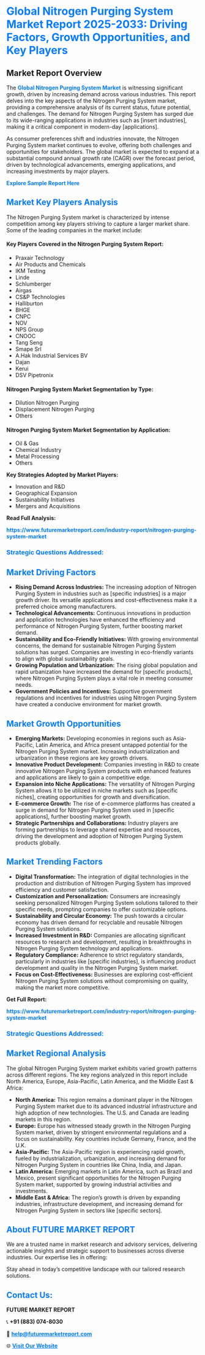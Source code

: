 <h1 style="color: #007BFF;">Global Nitrogen Purging System Market Report 2025-2033: Driving Factors, Growth Opportunities, and Key Players</h1>

<section id="overview">
<h2>Market Report Overview</h2>
<p>The <a href="https://www.futuremarketreport.com/industry-report/nitrogen-purging-system-market" style="color: #007BFF; text-decoration: none;"><strong>Global Nitrogen Purging System Market</strong></a> is witnessing significant growth, driven by increasing demand across various industries. This report delves into the key aspects of the Nitrogen Purging System market, providing a comprehensive analysis of its current status, future potential, and challenges. The demand for Nitrogen Purging System has surged due to its wide-ranging applications in industries such as [insert industries], making it a critical component in modern-day [applications].</p>
<p>As consumer preferences shift and industries innovate, the Nitrogen Purging System market continues to evolve, offering both challenges and opportunities for stakeholders. The global market is expected to expand at a substantial compound annual growth rate (CAGR) over the forecast period, driven by technological advancements, emerging applications, and increasing investments by major players.</p>
</section>

<section id="overview">
<p><a href="https://www.futuremarketreport.com/request-sample/reportId=55102" style="color: #007BFF; text-decoration: none;"><strong>Explore Sample Report Here</strong></a></p>
</section>

<section id="key-players">
<h2 style="color: #007BFF;">Market Key Players Analysis</h2>
<p>The Nitrogen Purging System market is characterized by intense competition among key players striving to capture a larger market share. Some of the leading companies in the market include:</p>
<h4>Key Players Covered in the Nitrogen Purging System Report:</h4>
<ul><li>Praxair Technology</li><li>Air Products and Chemicals</li><li>IKM Testing</li><li>Linde</li><li>Schlumberger</li><li>Airgas</li><li>CS&amp;P Technologies</li><li>Halliburton</li><li>BHGE</li><li>CNPC</li><li>NOV</li><li>NPS Group</li><li>CNOOC</li><li>Tang Seng</li><li>Smape Srl</li><li>A.Hak Industrial Services BV</li><li>Dajan</li><li>Kerui</li><li>DSV Pipetronix</li></ul>
<h4>Nitrogen Purging System Market Segmentation by Type:</h4>
<ul><li>Dilution Nitrogen Purging</li><li>Displacement Nitrogen Purging</li><li>Others</li></ul>

<h4>Nitrogen Purging System Market Segmentation by Application:</h4>
<ul><li>Oil &amp; Gas</li><li>Chemical Industry</li><li>Metal Processing</li><li>Others</li></ul>
<p><strong>Key Strategies Adopted by Market Players:</strong></p>
<ul>
<li>Innovation and R&D</li>
<li>Geographical Expansion</li>
<li>Sustainability Initiatives</li>
<li>Mergers and Acquisitions</li>
</ul>
</section>

<section>
<p><strong>Read Full Analysis: </strong></p><a href="https://www.futuremarketreport.com/industry-report/nitrogen-purging-system-market" style="color: #007BFF; text-decoration: none;"><strong>https://www.futuremarketreport.com/industry-report/nitrogen-purging-system-market</strong></a>
<h3 style="color: #007BFF;">Strategic Questions Addressed:</h3>
</section>

<section id="driving-factors">
<h2 style="color: #007BFF;">Market Driving Factors</h2>
<ul>
<li><strong>Rising Demand Across Industries:</strong> The increasing adoption of Nitrogen Purging System in industries such as [specific industries] is a major growth driver. Its versatile applications and cost-effectiveness make it a preferred choice among manufacturers.</li>
<li><strong>Technological Advancements:</strong> Continuous innovations in production and application technologies have enhanced the efficiency and performance of Nitrogen Purging System, further boosting market demand.</li>
<li><strong>Sustainability and Eco-Friendly Initiatives:</strong> With growing environmental concerns, the demand for sustainable Nitrogen Purging System solutions has surged. Companies are investing in eco-friendly variants to align with global sustainability goals.</li>
<li><strong>Growing Population and Urbanization:</strong> The rising global population and rapid urbanization have increased the demand for [specific products], where Nitrogen Purging System plays a vital role in meeting consumer needs.</li>
<li><strong>Government Policies and Incentives:</strong> Supportive government regulations and incentives for industries using Nitrogen Purging System have created a conducive environment for market growth.</li>
</ul>
</section>

<section id="growth-opportunities">
<h2 style="color: #007BFF;">Market Growth Opportunities</h2>
<ul>
<li><strong>Emerging Markets:</strong> Developing economies in regions such as Asia-Pacific, Latin America, and Africa present untapped potential for the Nitrogen Purging System market. Increasing industrialization and urbanization in these regions are key growth drivers.</li>
<li><strong>Innovative Product Development:</strong> Companies investing in R&D to create innovative Nitrogen Purging System products with enhanced features and applications are likely to gain a competitive edge.</li>
<li><strong>Expansion into Niche Applications:</strong> The versatility of Nitrogen Purging System allows it to be utilized in niche markets such as [specific niches], creating opportunities for growth and diversification.</li>
<li><strong>E-commerce Growth:</strong> The rise of e-commerce platforms has created a surge in demand for Nitrogen Purging System used in [specific applications], further boosting market growth.</li>
<li><strong>Strategic Partnerships and Collaborations:</strong> Industry players are forming partnerships to leverage shared expertise and resources, driving the development and adoption of Nitrogen Purging System products globally.</li>
</ul>
</section>

<section id="trending-factors">
<h2 style="color: #007BFF;">Market Trending Factors</h2>
<ul>
<li><strong>Digital Transformation:</strong> The integration of digital technologies in the production and distribution of Nitrogen Purging System has improved efficiency and customer satisfaction.</li>
<li><strong>Customization and Personalization:</strong> Consumers are increasingly seeking personalized Nitrogen Purging System solutions tailored to their specific needs, prompting companies to offer customizable options.</li>
<li><strong>Sustainability and Circular Economy:</strong> The push towards a circular economy has driven demand for recyclable and reusable Nitrogen Purging System solutions.</li>
<li><strong>Increased Investment in R&D:</strong> Companies are allocating significant resources to research and development, resulting in breakthroughs in Nitrogen Purging System technology and applications.</li>
<li><strong>Regulatory Compliance:</strong> Adherence to strict regulatory standards, particularly in industries like [specific industries], is influencing product development and quality in the Nitrogen Purging System market.</li>
<li><strong>Focus on Cost-Effectiveness:</strong> Businesses are exploring cost-efficient Nitrogen Purging System solutions without compromising on quality, making the market more competitive.</li>
</ul>
</section>

<section>
<p><strong>Get Full Report: </strong></p><a href="https://www.futuremarketreport.com/industry-report/nitrogen-purging-system-market" style="color: #007BFF; text-decoration: none;"><strong>https://www.futuremarketreport.com/industry-report/nitrogen-purging-system-market</strong></a>
<h3 style="color: #007BFF;">Strategic Questions Addressed:</h3>
</section>


<section id="regional-analysis">
<h2 style="color: #007BFF;">Market Regional Analysis</h2>
<p>The global Nitrogen Purging System market exhibits varied growth patterns across different regions. The key regions analyzed in this report include North America, Europe, Asia-Pacific, Latin America, and the Middle East & Africa:</p>
<ul>
<li><strong>North America:</strong> This region remains a dominant player in the Nitrogen Purging System market due to its advanced industrial infrastructure and high adoption of new technologies. The U.S. and Canada are leading markets in this region.</li>
<li><strong>Europe:</strong> Europe has witnessed steady growth in the Nitrogen Purging System market, driven by stringent environmental regulations and a focus on sustainability. Key countries include Germany, France, and the U.K.</li>
<li><strong>Asia-Pacific:</strong> The Asia-Pacific region is experiencing rapid growth, fueled by industrialization, urbanization, and increasing demand for Nitrogen Purging System in countries like China, India, and Japan.</li>
<li><strong>Latin America:</strong> Emerging markets in Latin America, such as Brazil and Mexico, present significant opportunities for the Nitrogen Purging System market, supported by growing industrial activities and investments.</li>
<li><strong>Middle East & Africa:</strong> The region’s growth is driven by expanding industries, infrastructure development, and increasing demand for Nitrogen Purging System in sectors like [specific sectors].</li>
</ul>
</section>

<footer>
<h2 style="color: #007BFF;">About FUTURE MARKET REPORT</h2>
<p>We are a trusted name in market research and advisory services, delivering actionable insights and strategic support to businesses across diverse industries. Our expertise lies in offering:</p>

<p>Stay ahead in today’s competitive landscape with our tailored research solutions.</p>

<h2 style="color: #007BFF;">Contact Us:</h2>
<p><strong>FUTURE MARKET REPORT</strong></p>
<p>📞 <strong>+91 (883) 074-8030</strong></p>
<p>📧 <strong><a href="mailto:help@futuremarketreport.com" style="color: #007BFF;">help@futuremarketreport.com</a></strong></p>
<p>🌐 <strong><a href="https://www.futuremarketreport.com/" style="color: #007BFF;">Visit Our Website</a></strong></p>
</footer>